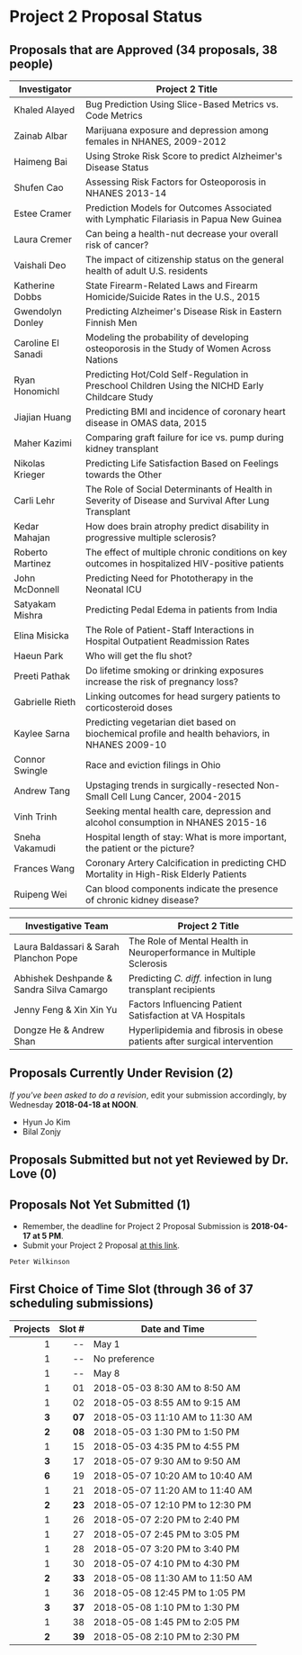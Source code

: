 # Project 2 Proposal Status

## Proposals that are Approved (34 proposals, 38 people)

Investigator | Project 2 Title 
--------------- | ----------------------------------------------------------------------------------------------------
Khaled Alayed   | Bug Prediction Using Slice-Based Metrics vs. Code Metrics
Zainab Albar    | Marijuana exposure and depression among females in NHANES, 2009-2012
Haimeng Bai     | Using Stroke Risk Score to predict Alzheimer's Disease Status
Shufen Cao      | Assessing Risk Factors for Osteoporosis in NHANES 2013-14
Estee Cramer    | Prediction Models for Outcomes Associated with Lymphatic Filariasis in Papua New Guinea
Laura Cremer    | Can being a health-nut decrease your overall risk of cancer?
Vaishali Deo    | The impact of citizenship status on the general health of adult U.S. residents
Katherine Dobbs | State Firearm-Related Laws and Firearm Homicide/Suicide Rates in the U.S., 2015
Gwendolyn Donley | Predicting Alzheimer's Disease Risk in Eastern Finnish Men
Caroline El Sanadi | Modeling the probability of developing osteoporosis in the Study of Women Across Nations
Ryan Honomichl  | Predicting Hot/Cold Self-Regulation in Preschool Children Using the NICHD Early Childcare Study
Jiajian Huang   | Predicting BMI and incidence of coronary heart disease in OMAS data, 2015
Maher Kazimi    | Comparing graft failure for ice vs. pump during kidney transplant
Nikolas Krieger | Predicting Life Satisfaction Based on Feelings towards the Other
Carli Lehr      | The Role of Social Determinants of Health in Severity of Disease and Survival After Lung Transplant
Kedar Mahajan   | How does brain atrophy predict disability in progressive multiple sclerosis?
Roberto Martinez | The effect of multiple chronic conditions on key outcomes in hospitalized HIV-positive patients
John McDonnell  | Predicting Need for Phototherapy in the Neonatal ICU
Satyakam Mishra | Predicting Pedal Edema in patients from India 
Elina Misicka   | The Role of Patient-Staff Interactions in Hospital Outpatient Readmission Rates
Haeun Park      | Who will get the flu shot?
Preeti Pathak   | Do lifetime smoking or drinking exposures increase the risk of pregnancy loss?
Gabrielle Rieth | Linking outcomes for head surgery patients to corticosteroid doses
Kaylee Sarna    | Predicting vegetarian diet based on biochemical profile and health behaviors, in NHANES 2009-10
Connor Swingle  | Race and eviction filings in Ohio
Andrew Tang     | Upstaging trends in surgically-resected Non-Small Cell Lung Cancer, 2004-2015
Vinh Trinh      | Seeking mental health care, depression and alcohol consumption in NHANES 2015-16
Sneha Vakamudi  | Hospital length of stay: What is more important, the patient or the picture? 
Frances Wang    | Coronary Artery Calcification in predicting CHD Mortality in High-Risk Elderly Patients
Ruipeng Wei     | Can blood components indicate the presence of chronic kidney disease?

Investigative Team | Project 2 Title 
-------------------------------------- | -----------------------------------------------------------------------------
Laura Baldassari & Sarah Planchon Pope | The Role of Mental Health in Neuroperformance in Multiple Sclerosis
Abhishek Deshpande & Sandra Silva Camargo | Predicting *C. diff.* infection in lung transplant recipients
Jenny Feng & Xin Xin Yu | Factors Influencing Patient Satisfaction at VA Hospitals
Dongze He & Andrew Shan | Hyperlipidemia and fibrosis in obese patients after surgical intervention

## Proposals Currently Under Revision (2)

*If you've been asked to do a revision*, edit your submission accordingly, by Wednesday **2018-04-18 at NOON**.

- Hyun Jo Kim
- Bilal Zonjy

## Proposals Submitted but not yet Reviewed by Dr. Love (0)

## Proposals Not Yet Submitted (1)

- Remember, the deadline for Project 2 Proposal Submission is **2018-04-17 at 5 PM**.
- Submit your Project 2 Proposal [at this link](https://goo.gl/forms/Zfgnq5pyAAzAlmUm1).

```
Peter Wilkinson
```

## First Choice of Time Slot (through 36 of 37 scheduling submissions)

Projects | Slot # | Date and Time
-------: | -----: | ------------------------------------------------------------
1 | -- | May 1
1 | -- | No preference
1 | -- | May 8
1 | 01 | 2018-05-03 8:30 AM to 8:50 AM
1 | 02 | 2018-05-03 8:55 AM to 9:15 AM
**3** | **07** | 2018-05-03 11:10 AM to 11:30 AM
**2** | **08** | 2018-05-03 1:30 PM to 1:50 PM
1 | 15 | 2018-05-03 4:35 PM to 4:55 PM
**3** | 17 | 2018-05-07 9:30 AM to 9:50 AM
**6** | 19 | 2018-05-07 10:20 AM to 10:40 AM
1 | 21 | 2018-05-07 11:20 AM to 11:40 AM
**2** | **23** | 2018-05-07 12:10 PM to 12:30 PM
1 | 26 | 2018-05-07 2:20 PM to 2:40 PM
1 | 27 | 2018-05-07 2:45 PM to 3:05 PM
1 | 28 | 2018-05-07 3:20 PM to 3:40 PM
1 | 30 | 2018-05-07 4:10 PM to 4:30 PM
**2** | **33** | 2018-05-08 11:30 AM to 11:50 AM
1 | 36 | 2018-05-08 12:45 PM to 1:05 PM
**3** | **37** | 2018-05-08 1:10 PM to 1:30 PM
1 | 38 | 2018-05-08 1:45 PM to 2:05 PM
**2** | **39** | 2018-05-08 2:10 PM to 2:30 PM

